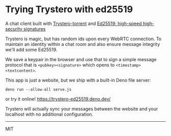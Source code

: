 # Trying Trystero with ed25519

A chat client built with [Trystero-torrent](https://github.com/dmotz/trystero) and [Ed25519: high-speed high-security signatures](https://ed25519.cr.yp.to/)

Trystero is magic, but has random ids upon every WebRTC connection. To maintain an identity within a chat room and also ensure message integrity we'll add some Ed25519.

We save a keypair in the browser and use that to sign a simple message protocol that is `<pubkey><signature>` which opens to `<timestamp><textcontent>`.

This app is just a website, but we ship with a built-in Deno file server:

```
deno run --allow-all serve.js
```

or try it online! https://trystero-ed25519.deno.dev/

Trystero will actually sync your messages between the website and your localhost with no additional configuration.

---
MIT
